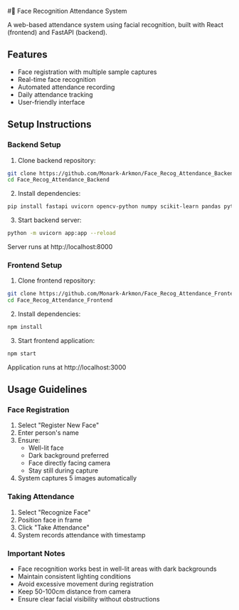 #👨 Face Recognition Attendance System

A web-based attendance system using facial recognition, built with React (frontend) and FastAPI (backend).

## Features
- Face registration with multiple sample captures
- Real-time face recognition
- Automated attendance recording
- Daily attendance tracking
- User-friendly interface

## Setup Instructions

### Backend Setup
1. Clone backend repository:
```bash
git clone https://github.com/Monark-Arkmon/Face_Recog_Attendance_Backend.git
cd Face_Recog_Attendance_Backend
```

2. Install dependencies:
```bash
pip install fastapi uvicorn opencv-python numpy scikit-learn pandas python-multipart
```

3. Start backend server:
```bash
python -m uvicorn app:app --reload
```
Server runs at http://localhost:8000

### Frontend Setup
1. Clone frontend repository:
```bash
git clone https://github.com/Monark-Arkmon/Face_Recog_Attendance_Frontend.git
cd Face_Recog_Attendance_Frontend
```

2. Install dependencies:
```bash
npm install
```

3. Start frontend application:
```bash
npm start
```
Application runs at http://localhost:3000

## Usage Guidelines

### Face Registration
1. Select "Register New Face"
2. Enter person's name
3. Ensure:
   - Well-lit face
   - Dark background preferred
   - Face directly facing camera
   - Stay still during capture
4. System captures 5 images automatically

### Taking Attendance
1. Select "Recognize Face"
2. Position face in frame
3. Click "Take Attendance"
4. System records attendance with timestamp

### Important Notes
- Face recognition works best in well-lit areas with dark backgrounds
- Maintain consistent lighting conditions
- Avoid excessive movement during registration
- Keep 50-100cm distance from camera
- Ensure clear facial visibility without obstructions
